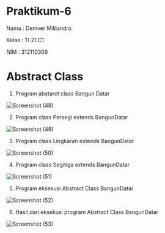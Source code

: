 # Praktikum-6

Nama  : Demver Milliandro

Kelas : TI.21.C1

NIM   : 312110309

# Abstract Class

1. Program abstarct class Bangun Datar

![Screenshot (48)](https://user-images.githubusercontent.com/109432905/204328754-3d094e2f-c76f-419d-bffe-c1939e85ac4a.png)

2. Program class Persegi extends BangunDatar

![Screenshot (49)](https://user-images.githubusercontent.com/109432905/204329183-f9cd0248-c980-453f-ba82-a2772bf956d9.png)

3. Program class Lingkaran extends BangunDatar

![Screenshot (50)](https://user-images.githubusercontent.com/109432905/204329308-d54ec8d5-b985-4960-9b12-72047d97a1a8.png)

4. Program class Segitiga extends BangunDatar

![Screenshot (51)](https://user-images.githubusercontent.com/109432905/204329374-c91617a9-3c9b-46c3-b0f7-443ea06e4bd9.png)

5. Program eksekusi Abstract Class BangunDatar

![Screenshot (52)](https://user-images.githubusercontent.com/109432905/204329499-8b4ca263-962f-457f-99a4-4a1801a7dd15.png)

6. Hasil dari eksekusi program Abstract Class BangunDatar

![Screenshot (53)](https://user-images.githubusercontent.com/109432905/204329616-43fe615c-cda1-4b4d-ada7-6979fa344da4.png)
